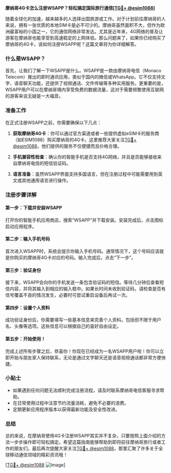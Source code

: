 **摩纳哥4G卡怎么注册WSAPP？轻松搞定国际旅行通信[[TG💪+ @esim1088](https://t.me/s/esim1088)]**

随着全球化的加速，越来越多的人选择出国旅游或工作。对于计划前往摩纳哥的人来说，拥有一张优质的本地SIM卡是必不可少的。摩纳哥虽然面积不大，但作为欧洲最富裕的小国之一，它的通信网络非常发达。尤其是近年来，4G网络的普及让游客在摩纳哥也能享受到高速稳定的上网体验。那么问题来了，如果你已经购买了摩纳哥的4G卡，该如何注册WSAPP呢？这篇文章将为你详细解答。

### 什么是WSAPP？

首先，让我们了解一下WSAPP是什么。WSAPP是一款由摩纳哥电信（Monaco Telecom）推出的即时通讯应用，类似于国内的微信或WhatsApp。它不仅支持文字、语音聊天功能，还提供了视频通话、文件传输等多种实用服务。更重要的是，WSAPP用户可以在摩纳哥境内享受免费的数据流量，这对于需要频繁使用互联网的游客来说无疑是一大福音。

### 准备工作

在正式注册WSAPP之前，你需要确保以下几点：

1. **获取摩纳哥4G卡**：你可以通过官方渠道或者一些提供虚拟eSIM卡的服务商（如ESIM1088）购买摩纳哥的4G卡。这里推荐大家关注[TG💪+ @esim1088](https://t.me/s/esim1088)，他们提供的服务不仅便捷而且价格合理。
   
2. **手机兼容性检查**：确认你的智能手机是否支持4G网络，并且是否能够接收来自摩纳哥电信的短信验证码。

3. **语言准备**：虽然WSAPP界面支持多国语言，但在注册过程中可能需要用到英文或其他通用语言进行操作。

### 注册步骤详解

#### 第一步：下载并安装WSAPP

打开你的智能手机应用商店，搜索“WSAPP”并下载安装。安装完成后，点击图标启动应用程序。

#### 第二步：输入手机号码

首次进入WSAPP时，系统会提示你输入手机号码。通常情况下，这个号码应该就是你购买的摩纳哥4G卡对应的号码。输入完成后，点击“下一步”。

#### 第三步：验证身份

接下来，WSAPP会向你的手机发送一条包含验证码的短信。等待几分钟后查看短信内容，并将其输入到相应的输入框中。如果长时间未收到验证码，请检查是否有信号覆盖不良的情况发生，必要时可尝试重启设备后再试一次。

#### 第四步：设置个人资料

成功验证身份后，你需要填写一些基本信息来完善个人资料。包括但不限于用户名、头像等选项。这些信息可以根据自己的喜好自由设定。

#### 第五步：开始使用！

完成上述所有步骤之后，恭喜你！你现在已经成为一名WSAPP用户啦！你可以立即开始与朋友家人保持联系，无论是通过文字聊天还是语音视频通话都非常方便快捷。

### 小贴士

- 如果遇到任何问题无法顺利完成注册流程，请及时联系摩纳哥电信客服寻求帮助。
- 在日常使用过程中注意节约流量消耗，避免不必要的浪费。
- 定期更新应用程序版本以获得最新功能及安全性改进。

### 总结

总的来说，在摩纳哥使用4G卡注册WSAPP其实并不复杂，只要按照上面介绍的方法一步步操作即可轻松搞定。希望这篇指南能够帮助到即将前往摩纳哥旅行或者工作的朋友们。最后再次提醒大家关注[TG💪+ @esim1088](https://t.me/s/esim1088)，那里汇聚了许多关于全球移动通信领域的精彩资讯哦！

[[TG💪+ @esim1088](https://t.me/s/esim1088) ![Image](https://i.postimg.cc/4NQfJmqS/Snipaste-2025-05-13-00-14-12.png)]